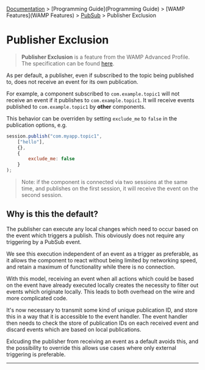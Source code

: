 [Documentation](.) > [Programming Guide](Programming Guide) > [WAMP Features](WAMP Features) > [PubSub](PubSub) > Publisher Exclusion

# Publisher Exclusion

> **Publisher Exclusion** is a feature from the WAMP Advanced Profile. The specification can be found [here](https://github.com/tavendo/WAMP/blob/master/spec/advanced/publisher-exclusion.md).

As per default, a publisher, even if subscribed to the topic being published to, does not receive an event for its own publication.

For example, a component subscribed to `com.example.topic1` will not receive an event if it publishes to `com.example.topic1`. It will receive events published to `com.example.topic1` by **other** components.

This behavior can be overriden by setting `exclude_me` to `false` in the publication options, e.g.

```javascript
session.publish("com.myapp.topic1",
    ["hello"],
    {},
    {
        exclude_me: false
    }
);
```

> Note: if the component is connected via two sessions at the same time, and publishes on the first session, it will receive the event on the second session.

## Why is this the default?

The publisher can execute any local changes which need to occur based on the event which triggers a publish. This obviously does not require any triggering by a PubSub event.

We see this execution independent of an event as a trigger as preferable, as it allows the component to react without being limited by networking speed, and retain a maximum of functionality while there is no connection.

With this model, receiving an event when all actions which could be based on the event have already executed locally creates the necessity to filter out events which originate locally. This leads to both overhead on the wire and more complicated code.

It's now necessary to transmit some kind of unique publication ID, and store this in a way that it is accessible to the event handler. The event handler then needs to check the store of publication IDs on each received event and discard events which are based on local publications.

Exlcuding the publisher from receiving an event as a default avoids this, and the possibility to override this allows use cases where only external triggering is preferable.

---
